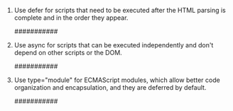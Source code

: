 1. Use defer for scripts that need to be executed after the HTML parsing is complete and in the order they appear.
   <script src="script.js" defer></script>

   ###########

2. Use async for scripts that can be executed independently and don't depend on other scripts or the DOM.
   <script src="script.js" async></script>

   ###########

3. Use type="module" for ECMAScript modules, which allow better code organization and encapsulation, and they are deferred by default.
   <script type="module" src="module.js"></script>
   ###########

